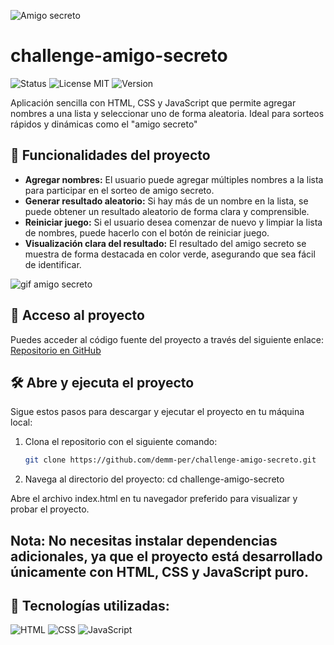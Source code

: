 ![Amigo secreto](https://github.com/user-attachments/assets/e5d5a578-b36e-4960-91b6-667ad5884131)
# challenge-amigo-secreto

![Status](https://img.shields.io/badge/Estado-Finalizado-green?style=for-the-badge)
![License MIT](https://img.shields.io/badge/Licencia-MIT-blue?style=for-the-badge)
![Version](https://img.shields.io/badge/Versión-1.0.0-blue?style=for-the-badge)

Aplicación sencilla con HTML, CSS y JavaScript que permite agregar nombres a una lista y seleccionar uno de forma aleatoria. Ideal para sorteos rápidos y dinámicas como el "amigo secreto"

## 🔨 Funcionalidades del proyecto

- **Agregar nombres:** El usuario puede agregar múltiples nombres a la lista para participar en el sorteo de amigo secreto.
- **Generar resultado aleatorio:** Si hay más de un nombre en la lista, se puede obtener un resultado aleatorio de forma clara y comprensible.
- **Reiniciar juego:** Si el usuario desea comenzar de nuevo y limpiar la lista de nombres, puede hacerlo con el botón de reiniciar juego.
- **Visualización clara del resultado:** El resultado del amigo secreto se muestra de forma destacada en color verde, asegurando que sea fácil de identificar.

![gif amigo secreto](https://github.com/user-attachments/assets/495d81ce-b548-494a-aafe-8a33df5af616)

## 📁 Acceso al proyecto

Puedes acceder al código fuente del proyecto a través del siguiente enlace:  
[Repositorio en GitHub](https://github.com/demm-per/challenge-amigo-secreto)

## 🛠️ Abre y ejecuta el proyecto

Sigue estos pasos para descargar y ejecutar el proyecto en tu máquina local:

1. Clona el repositorio con el siguiente comando:
   ```bash
   git clone https://github.com/demm-per/challenge-amigo-secreto.git

2. Navega al directorio del proyecto:
  cd challenge-amigo-secreto

Abre el archivo index.html en tu navegador preferido para visualizar y probar el proyecto.

## Nota: No necesitas instalar dependencias adicionales, ya que el proyecto está desarrollado únicamente con HTML, CSS y JavaScript puro.


## 🚀 Tecnologías utilizadas:
![HTML](https://img.shields.io/badge/HTML-E34F26?style=for-the-badge&logo=html5&logoColor=white)
![CSS](https://img.shields.io/badge/CSS-1572B6?style=for-the-badge&logo=css3&logoColor=white)
![JavaScript](https://img.shields.io/badge/JavaScript-F7DF1E?style=for-the-badge&logo=javascript&logoColor=black)
